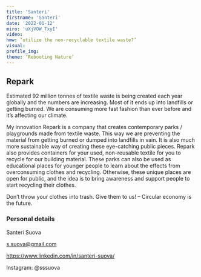 ```yaml
--- 
title: 'Santeri'
firstname: 'Santeri'
date: '2022-01-12'
miro: 'uXjVOW_TxyI'
video: 
hmw: ‘utilize the non-recyclable textile waste?’
visual: 
profile_img:
theme: ‘Rebooting Nature’
--- 
```


## Repark 

Estimated 92 million tonnes of textile waste is being created each year globally and the numbers are increasing. Most of it ends up into landfills or getting burned. We are consuming more fast fashion than ever before and it’s affecting our climate.  

My innovation Repark is a company that creates contemporary parks / playgrounds made from textile waste. This way we are preventing the material from getting burned or dumped into landfills in vain. It is also much more sustainable way of creating these eye-catching public pieces. Repark also provides containers for your used, non-reusable textile for you to recycle for our building material. These parks can also be used as educational places for younger people to learn about the effects from overconsuming clothes and recycling. Otherwise, these unique places are open for public, and the idea is to bring awareness and support people to start recycling their clothes. 

Don’t throw your clothes into trash. Give them to us! – Circular economy is the future. 

### Personal details 

Santeri Suova

[s.suova@gmail.com ](mailto:s.suova@gmail.com)

[https://www.linkedin.com/in/santeri-suova/ ](https://www.linkedin.com/in/santeri-suova/)

Instagram: @sssuova 

